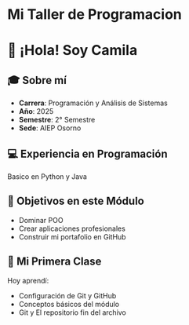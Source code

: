 # Mi Taller de Programacion 
# 👋 ¡Hola! Soy Camila

## 🎓 Sobre mí

- **Carrera**: Programación y Análisis de Sistemas
- **Año**: 2025
- **Semestre**: 2° Semestre
- **Sede**: AIEP Osorno

## 💻 Experiencia en Programación

Basico en Python y Java

## 🎯 Objetivos en este Módulo

- Dominar POO
- Crear aplicaciones profesionales
- Construir mi portafolio en GitHub

## 🚀 Mi Primera Clase

Hoy aprendí:

- Configuración de Git y GitHub
- Conceptos básicos del módulo
- Git y El repositorio
fin del archivo